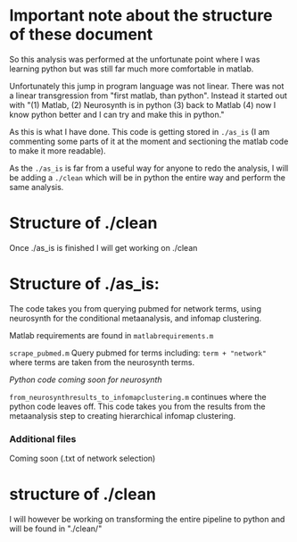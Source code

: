 
# Important note about the structure of these document

So this analysis was performed at the unfortunate point where I was learning python but was still far much more comfortable in matlab.

Unfortunately this jump in program language was not linear. There was not a linear transgression from "first matlab, than python". Instead it started out with "(1) Matlab, (2) Neurosynth is in python (3) back to Matlab (4) now I know python better and I can try and make this in python."

As this is what I have done. This code is getting stored in `./as_is` (I am commenting some parts of it at the moment and sectioning the matlab code to make it more readable).

As the `./as_is` is far from a useful way for anyone to redo the analysis, I will be adding a `./clean` which will be in python the entire way and perform the same analysis.  

# Structure of ./clean

Once ./as_is is finished I will get working on ./clean

# Structure of ./as_is:

The code takes you from querying pubmed for network terms, using neurosynth for the conditional metaanalysis, and infomap clustering.

Matlab requirements are found in `matlabrequirements.m`

`scrape_pubmed.m` Query pubmed for terms including: `term + "network"` where terms are taken from the neurosynth terms.

*Python code coming soon for neurosynth*

`from_neurosynthresults_to_infomapclustering.m` continues where the python code leaves off. This code takes you from the results from the metaanalysis step to creating hierarchical infomap clustering. 

### Additional files

Coming soon (.txt of network selection)


# structure of ./clean

I will however be working on transforming the entire pipeline to python and will be found in "./clean/"
